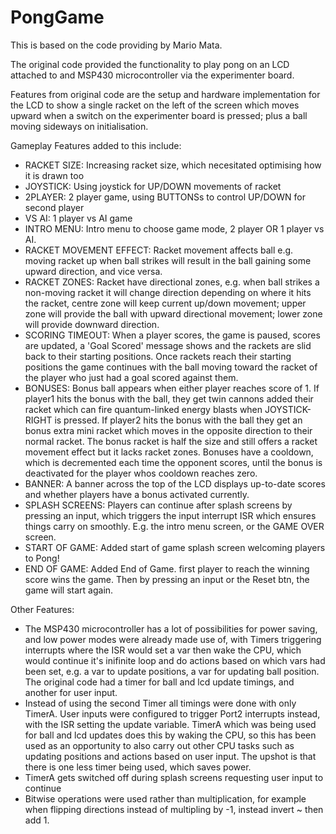 # PongGame

This is based on the code providing by Mario Mata. 

The original code provided the functionality to play pong on an LCD attached
to and MSP430 microcontroller via the experimenter board. 

Features from original code are the setup and hardware implementation for 
the LCD to show a single racket on the left of the screen which moves upward
when a switch on the experimenter board is pressed; plus a ball 
moving sideways on initialisation. 

Gameplay Features added to this include: 
- RACKET SIZE: Increasing racket size, which necesitated optimising how it is drawn too
- JOYSTICK: Using joystick for UP/DOWN movements of racket
- 2PLAYER: 2 player game, using BUTTONSs to control UP/DOWN for second player
- VS AI: 1 player vs AI game
- INTRO MENU: Intro menu to choose game mode, 2 player OR 1 player vs AI. 
- RACKET MOVEMENT EFFECT: Racket movement affects ball e.g. moving racket up when ball strikes will
  result in the ball gaining some upward direction, and vice versa. 
- RACKET ZONES: Racket have directional zones, e.g. when ball strikes a non-moving racket
  it will change direction depending on where it hits the racket, centre 
  zone will keep current up/down movement; upper zone will provide the ball
  with upward directional movement; lower zone will provide downward direction. 
- SCORING TIMEOUT: When a player scores, the game is paused, scores are updated, a 'Goal Scored' 
  message shows and the rackets are slid back to their starting positions. 
  Once rackets reach their starting positions the game continues with the ball 
  moving toward the racket of the player who just had a goal scored against them. 
- BONUSES: Bonus ball appears when either player reaches score of 1. 
  If player1 hits the bonus with the ball, they get twin cannons added their racket which can fire 
  quantum-linked energy blasts when JOYSTICK-RIGHT is pressed. 
  If player2 hits the bonus with the ball they get an bonus extra mini racket which moves in the opposite 
  direction to their normal racket. The bonus racket is half the size and still offers a racket 
  movement effect but it lacks racket zones. 
  Bonuses have a cooldown, which is decremented each time the opponent scores, until the bonus is 
  deactivated for the player whos cooldown reaches zero. 
- BANNER: A banner across the top of the LCD displays up-to-date scores and whether
  players have a bonus activated currently. 
- SPLASH SCREENS: Players can continue after splash screens by pressing an input, which 
  triggers the input interrupt ISR which ensures things carry on smoothly.
  E.g. the intro menu screen, or the GAME OVER screen. 
- START OF GAME: Added start of game splash screen welcoming players to Pong!
- END OF GAME: Added End of Game. first player to reach the winning score wins the game. 
  Then by pressing an input or the Reset btn, the game will start again. 


Other Features: 
- The MSP430 microcontroller has a lot of possibilities for power saving, and
  low power modes were already made use of, with Timers triggering interrupts 
  where the ISR would set a var then wake the CPU, which would continue it's 
  inifinite loop and do actions based on which vars had been set, e.g. a var 
  to update positions, a var for updating ball position. The original code 
  had a timer for ball and lcd update timings, and another for user input. 
- Instead of using the second Timer all timings were done with only TimerA. 
  User inputs were configured to trigger Port2 interrupts instead, with the 
  ISR setting the update variable. 
  TimerA which was being used for ball and lcd updates does this by waking 
  the CPU, so this has been used as an opportunity to also carry out other CPU 
  tasks such as updating positions and actions based on user input. The upshot 
  is that there is one less timer being used, which saves power. 
- TimerA gets switched off during splash screens requesting user input to continue
- Bitwise operations were used rather than multiplication, for example when flipping
  directions instead of multipling by -1, instead invert ~ then add 1. 

